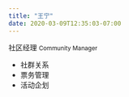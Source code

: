 ```yaml
---
title: "王宁"
date: 2020-03-09T12:35:03-07:00
---
```


社区经理 <small>Community Manager</small>

*   社群关系
*   票务管理
*   活动企划
